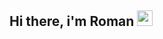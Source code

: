 ## Hi there, i'm Roman <img src="https://media.giphy.com/media/hvRJCLFzcasrR4ia7z/giphy.gif" width="25px">


<!---
Romaizega/Romaizega is a ✨ special ✨ repository because its `README.md` (this file) appears on your GitHub profile.
You can click the Preview link to take a look at your changes.
--->
